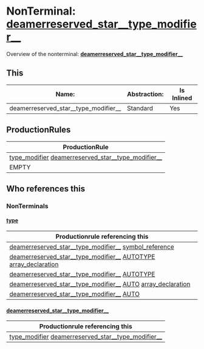 # NonTerminal: **[deamerreserved_star__type_modifier__](./deamerreserved_star__type_modifier__.md)**

Overview of the nonterminal: **[deamerreserved_star__type_modifier__](./deamerreserved_star__type_modifier__.md)**



## This

| Name:                | Abstraction:    | Is Inlined |
| -------------------- | --------------- | ---------- |
| deamerreserved_star__type_modifier__ | Standard | Yes |



## ProductionRules

| ProductionRule |
| ---- |
| [type_modifier](./type_modifier.md) [deamerreserved_star__type_modifier__](./deamerreserved_star__type_modifier__.md)  |
| EMPTY  |




## Who references this

### NonTerminals


#### [type](./../Grammar/type.md)

| Productionrule referencing this                      |
| ---------------------------------------------------- |
| [deamerreserved_star__type_modifier__](./deamerreserved_star__type_modifier__.md) [symbol_reference](./symbol_reference.md)  |
| [deamerreserved_star__type_modifier__](./deamerreserved_star__type_modifier__.md) [AUTOTYPE](./../Lexicon/AUTOTYPE.md) [array_declaration](./array_declaration.md)  |
| [deamerreserved_star__type_modifier__](./deamerreserved_star__type_modifier__.md) [AUTOTYPE](./../Lexicon/AUTOTYPE.md)  |
| [deamerreserved_star__type_modifier__](./deamerreserved_star__type_modifier__.md) [AUTO](./../Lexicon/AUTO.md) [array_declaration](./array_declaration.md)  |
| [deamerreserved_star__type_modifier__](./deamerreserved_star__type_modifier__.md) [AUTO](./../Lexicon/AUTO.md)  |


#### [deamerreserved_star__type_modifier__](./../Grammar/deamerreserved_star__type_modifier__.md)

| Productionrule referencing this                      |
| ---------------------------------------------------- |
| [type_modifier](./type_modifier.md) [deamerreserved_star__type_modifier__](./deamerreserved_star__type_modifier__.md)  |



